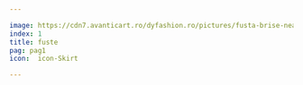 ```yaml
---

image: https://cdn7.avanticart.ro/dyfashion.ro/pictures/fusta-brise-neagra-evazata-la-baza-193104-4.jpeg
index: 1
title: fuste
pag: pag1
icon:  icon-Skirt

---
```



